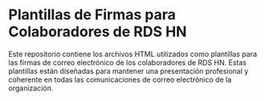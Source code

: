 # Plantillas de Firmas para Colaboradores de RDS HN

Este repositorio contiene los archivos HTML utilizados como plantillas para las firmas de correo electrónico de los colaboradores de RDS HN. Estas plantillas están diseñadas para mantener una presentación profesional y coherente en todas las comunicaciones de correo electrónico de la organización.
